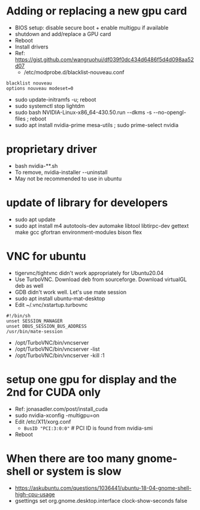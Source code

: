 # Adding or replacing a new gpu card
- BIOS setup: disable secure boot + enable multigpu if available
- shutdown and add/replace a GPU card
- Reboot
- Install drivers
- Ref: https://gist.github.com/wangruohui/df039f0dc434d6486f5d4d098aa52d07
  - /etc/modprobe.d/blacklist-nouveau.conf 
```  
blacklist nouveau
options nouveau modeset=0
```
  - sudo update-initramfs -u; reboot
  - sudo systemctl stop lightdm
  - sudo bash NVIDIA-Linux-x86_64-430.50.run --dkms -s --no-opengl-files ; reboot
  - sudo apt  install nvidia-prime mesa-utils ; sudo prime-select  nvidia

# proprietary driver
- bash nvidia-**.sh
- To remove, nvidia-installer --uninstall
- May not be recommended to use in ubuntu


# update of library for developers
- sudo apt update
- sudo apt install m4 autotools-dev automake libtool libtirpc-dev gettext make gcc gfortran environment-modules bison flex

# VNC for ubuntu
- tigervnc/tightvnc didn't work appropriately for Ubuntu20.04
- Use TurboVNC. Download deb from sourceforge. Download virtualGL deb as well
- GDB didn't work well. Let's use mate session
- sudo apt install ubuntu-mat-desktop
- Edit ~/.vnc/xstartup.turbovnc
```
#!/bin/sh
unset SESSION_MANAGER
unset DBUS_SESSION_BUS_ADDRESS
/usr/bin/mate-session
```
- /opt/TurboVNC/bin/vncserver
- /opt/TurboVNC/bin/vncserver -list
- /opt/TurboVNC/bin/vncserver -kill :1

# setup one gpu for display and the 2nd for CUDA only
- Ref: jonasadler.com/post/install_cuda
- sudo nvidia-xconfig -multigpu=on
- Edit /etc/X11/xorg.conf
    - `BusID "PCI:3:0:0"` # PCI ID is found from nvidia-smi
- Reboot


# When there are too many gnome-shell or system is slow
- https://askubuntu.com/questions/1036441/ubuntu-18-04-gnome-shell-high-cpu-usage
- gsettings set org.gnome.desktop.interface  clock-show-seconds false
